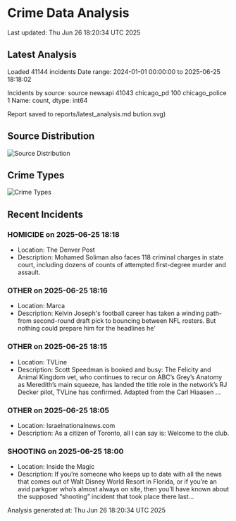 # Crime Data Analysis
Last updated: Thu Jun 26 18:20:34 UTC 2025

## Latest Analysis

Loaded 41144 incidents
Date range: 2024-01-01 00:00:00 to 2025-06-25 18:18:02

Incidents by source:
source
newsapi           41043
chicago_pd          100
chicago_police        1
Name: count, dtype: int64

Report saved to reports/latest_analysis.md
bution.svg)

## Source Distribution
![Source Distribution](images/source_distribution.svg)

## Crime Types
![Crime Types](images/crime_types.svg)

## Recent Incidents

### HOMICIDE on 2025-06-25 18:18
- Location: The Denver Post
- Description: Mohamed Soliman also faces 118 criminal charges in state court, including dozens of counts of attempted first-degree murder and assault.


### OTHER on 2025-06-25 18:16
- Location: Marca
- Description: Kelvin Joseph&apos;s football career has taken a winding path-from second-round draft pick to bouncing between NFL rosters. But nothing could prepare him for the headlines he&apos;


### OTHER on 2025-06-25 18:15
- Location: TVLine
- Description: Scott Speedman is booked and busy: The Felicity and Animal Kingdom vet, who continues to recur on ABC’s Grey’s Anatomy as Meredith’s main squeeze, has landed the title role in the network’s RJ Decker pilot, TVLine has confirmed. Adapted from the Carl Hiaasen …


### OTHER on 2025-06-25 18:05
- Location: Israelnationalnews.com
- Description: As a citizen of Toronto, all I can say is: Welcome to the club.


### SHOOTING on 2025-06-25 18:00
- Location: Inside the Magic
- Description: If you’re someone who keeps up to date with all the news that comes out of Walt Disney World Resort in Florida, or if you’re an avid parkgoer who’s almost always on site, then you’ll have known about the supposed “shooting” incident that took place there last…

Analysis generated at: Thu Jun 26 18:20:34 UTC 2025
